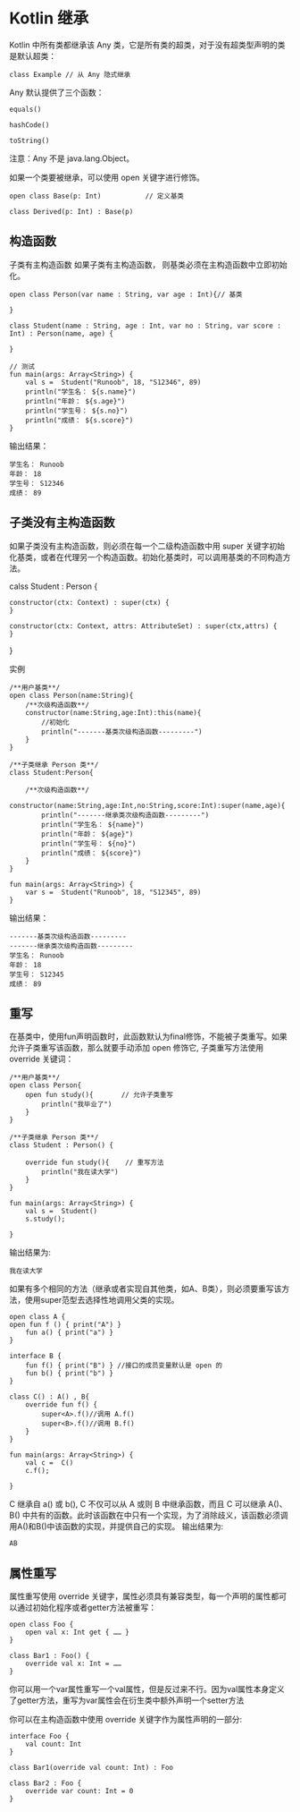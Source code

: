 # Kotlin 继承
Kotlin 中所有类都继承该 Any 类，它是所有类的超类，对于没有超类型声明的类是默认超类：

	class Example // 从 Any 隐式继承


Any 默认提供了三个函数：

	equals()
	
	hashCode()
	
	toString()

注意：Any 不是 java.lang.Object。

如果一个类要被继承，可以使用 open 关键字进行修饰。

	open class Base(p: Int)           // 定义基类
	
	class Derived(p: Int) : Base(p)

## 构造函数

子类有主构造函数
如果子类有主构造函数， 则基类必须在主构造函数中立即初始化。

	open class Person(var name : String, var age : Int){// 基类
	
	}
	
	class Student(name : String, age : Int, var no : String, var score : Int) : Person(name, age) {
	
	}
	
	// 测试
	fun main(args: Array<String>) {
	    val s =  Student("Runoob", 18, "S12346", 89)
	    println("学生名： ${s.name}")
	    println("年龄： ${s.age}")
	    println("学生号： ${s.no}")
	    println("成绩： ${s.score}")
	}

输出结果：

	学生名： Runoob
	年龄： 18
	学生号： S12346
	成绩： 89

## 子类没有主构造函数

如果子类没有主构造函数，则必须在每一个二级构造函数中用 super 关键字初始化基类，或者在代理另一个构造函数。初始化基类时，可以调用基类的不同构造方法。

calss Student : Person {

    constructor(ctx: Context) : super(ctx) {
    } 

    constructor(ctx: Context, attrs: AttributeSet) : super(ctx,attrs) {
    }
}

实例

	/**用户基类**/
	open class Person(name:String){
	    /**次级构造函数**/
	    constructor(name:String,age:Int):this(name){
	        //初始化
	        println("-------基类次级构造函数---------")
	    }
	}

	/**子类继承 Person 类**/
	class Student:Person{
	
	    /**次级构造函数**/
	    constructor(name:String,age:Int,no:String,score:Int):super(name,age){
	        println("-------继承类次级构造函数---------")
	        println("学生名： ${name}")
	        println("年龄： ${age}")
	        println("学生号： ${no}")
	        println("成绩： ${score}")
	    }
	}
	
	fun main(args: Array<String>) {
	    var s =  Student("Runoob", 18, "S12345", 89)
	}

输出结果：

	-------基类次级构造函数---------
	-------继承类次级构造函数---------
	学生名： Runoob
	年龄： 18
	学生号： S12345
	成绩： 89

## 重写

在基类中，使用fun声明函数时，此函数默认为final修饰，不能被子类重写。如果允许子类重写该函数，那么就要手动添加 open 修饰它, 子类重写方法使用 override 关键词：

	/**用户基类**/
	open class Person{
	    open fun study(){       // 允许子类重写
	        println("我毕业了")
	    }
	}
	
	/**子类继承 Person 类**/
	class Student : Person() {
	
	    override fun study(){    // 重写方法
	        println("我在读大学")
	    }
	}
	
	fun main(args: Array<String>) {
	    val s =  Student()
	    s.study();
	
	}

输出结果为:

	我在读大学

如果有多个相同的方法（继承或者实现自其他类，如A、B类），则必须要重写该方法，使用super范型去选择性地调用父类的实现。

	open class A {
    open fun f () { print("A") }
	    fun a() { print("a") }
	}
	
	interface B {
	    fun f() { print("B") } //接口的成员变量默认是 open 的
	    fun b() { print("b") }
	}
	
	class C() : A() , B{
	    override fun f() {
	        super<A>.f()//调用 A.f()
	        super<B>.f()//调用 B.f()
	    }
	}
	
	fun main(args: Array<String>) {
	    val c =  C()
	    c.f();
	
	}

C 继承自 a() 或 b(), C 不仅可以从 A 或则 B 中继承函数，而且 C 可以继承 A()、B() 中共有的函数。此时该函数在中只有一个实现，为了消除歧义，该函数必须调用A()和B()中该函数的实现，并提供自己的实现。
输出结果为:

	AB

## 属性重写

属性重写使用 override 关键字，属性必须具有兼容类型，每一个声明的属性都可以通过初始化程序或者getter方法被重写：
	
	open class Foo {
	    open val x: Int get { …… }
	}
	
	class Bar1 : Foo() {
	    override val x: Int = ……
	}

你可以用一个var属性重写一个val属性，但是反过来不行。因为val属性本身定义了getter方法，重写为var属性会在衍生类中额外声明一个setter方法

你可以在主构造函数中使用 override 关键字作为属性声明的一部分:

	interface Foo {
	    val count: Int
	}
	
	class Bar1(override val count: Int) : Foo
	
	class Bar2 : Foo {
	    override var count: Int = 0
	}